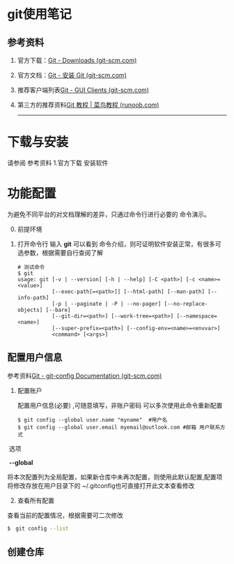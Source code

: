 # git使用笔记

## 参考资料

1. 官方下载：[Git - Downloads (git-scm.com)](https://git-scm.com/downloads)

2. 官方文档：[Git - 安装 Git (git-scm.com)](https://git-scm.com/book/zh/v2/起步-安装-Git)

3. 推荐客户端列表[Git - GUI Clients (git-scm.com)](https://git-scm.com/downloads/guis)

4. 第三方的推荐资料[Git 教程 | 菜鸟教程 (runoob.com)](https://www.runoob.com/git/git-tutorial.html)

   ------

   

# 下载与安装

请参阅 参考资料 1.官方下载 安装软件

# 功能配置

为避免不同平台的对文档理解的差异，只通过命令行进行必要的 命令演示。

0. 前提环境

1. 打开命令行 输入 **git** 可以看到 命令介绍，则可证明软件安装正常，有很多可选参数，根据需要自行查阅了解

   ```shell
   # 测试命令
   $ git 
   usage: git [-v | --version] [-h | --help] [-C <path>] [-c <name>=<value>]     
              [--exec-path[=<path>]] [--html-path] [--man-path] [--info-path]    
              [-p | --paginate | -P | --no-pager] [--no-replace-objects] [--bare]
              [--git-dir=<path>] [--work-tree=<path>] [--namespace=<name>]       
              [--super-prefix=<path>] [--config-env=<name>=<envvar>]
              <command> [<args>]
   
   ```

   

## 配置用户信息

参考资料[Git - git-config Documentation (git-scm.com)](https://git-scm.com/docs/git-config/zh_HANS-CN)

1. 配置账户

   配置用户信息(必要) ,可随意填写，非账户密码 可以多次使用此命令重新配置

   ```
   $ git config --global user.name "myname"  #用户名
   $ git config --global user.email myemail@outlook.com #邮箱 用户联系方式
   ```

​	选项

​	 **--global** 

​		将本次配置列为全局配置，如果新仓库中未再次配置，则使用此默认配置,配置项将修改存放在用户目录下的 ~/.gitconfig也可直接打开此文本查看修改

2. 查看所有配置

查看当前的配置情况，根据需要可二次修改

```bash
$　git config --list
```

## 创建仓库
